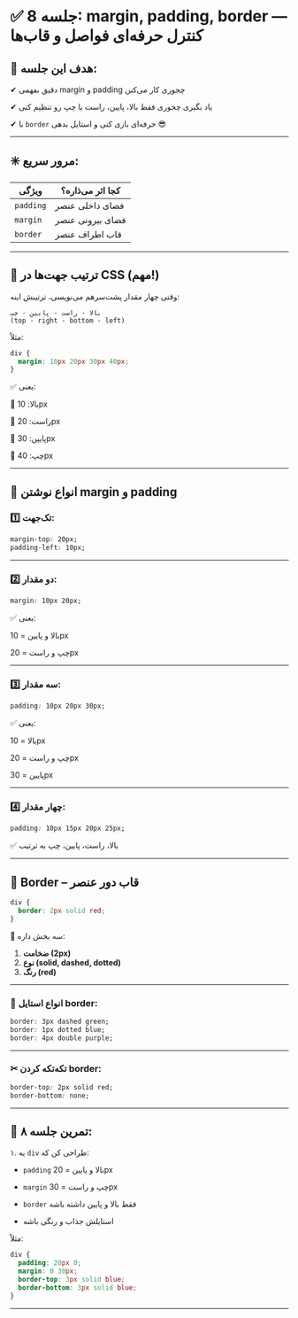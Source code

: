 
# ✅ جلسه 8: margin, padding, border — کنترل حرفه‌ای فواصل و قاب‌ها



## 🧠 هدف این جلسه:

✔ دقیق بفهمی margin و padding چجوری کار می‌کنن

✔ یاد بگیری چجوری فقط بالا، پایین، راست یا چپ رو تنظیم کنی

✔ با `border` حرفه‌ای بازی کنی و استایل بدهی 😎

---

## ✳️ مرور سریع:

| ویژگی     | کجا اثر می‌ذاره؟ |
| --------- | ---------------- |
| `padding` | فضای داخلی عنصر  |
| `margin`  | فضای بیرونی عنصر |
| `border`  | قاب اطراف عنصر   |

---

## 🧩 ترتیب جهت‌ها در CSS (مهم!)

وقتی چهار مقدار پشت‌سرهم می‌نویسی، ترتیبش اینه:

```
بالا - راست - پایین - چپ  
(top - right - bottom - left)
```

مثلاً:

```css
div {
  margin: 10px 20px 30px 40px;
}
```

✅ یعنی:

🔹 بالا: 10px

🔹 راست: 20px

🔹 پایین: 30px

🔹 چپ: 40px


---

## 🧪 انواع نوشتن margin و padding

### 1️⃣ تک‌جهت:

```css
margin-top: 20px;
padding-left: 10px;
```

---

### 2️⃣ دو مقدار:

```css
margin: 10px 20px;
```

✅ یعنی:

بالا و پایین = 10px

چپ و راست = 20px

---

### 3️⃣ سه مقدار:

```css
padding: 10px 20px 30px;
```

✅ یعنی:

بالا = 10px

چپ و راست = 20px

پایین = 30px

---

### 4️⃣ چهار مقدار:

```css
padding: 10px 15px 20px 25px;
```

✅ بالا، راست، پایین، چپ به ترتیب

---

## 🎨 Border – قاب دور عنصر

```css
div {
  border: 2px solid red;
}
```

📌 سه بخش داره:

1. **ضخامت (2px)**
2. **نوع (solid, dashed, dotted)**
3. **رنگ (red)**

---

### 🎨 انواع استایل border:

```css
border: 3px dashed green;
border: 1px dotted blue;
border: 4px double purple;
```

---

### ✂ تکه‌تکه کردن border:

```css
border-top: 2px solid red;
border-bottom: none;
```

---

## 📝 تمرین جلسه ۸:

۱. یه `div` طراحی کن که:

* `padding` بالا و پایین = 20px

* `margin` چپ و راست = 30px

* `border` فقط بالا و پایین داشته باشه

* استایلش جذاب و رنگی باشه

مثلاً:

```css
div {
  padding: 20px 0;
  margin: 0 30px;
  border-top: 3px solid blue;
  border-bottom: 3px solid blue;
}
```

---